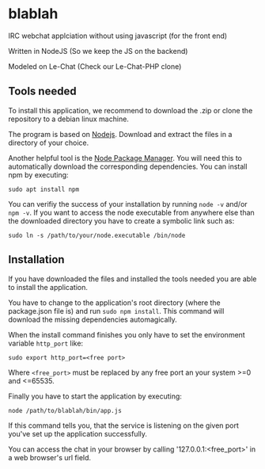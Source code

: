 # blablah
IRC webchat applciation without using javascript (for the front end)

Written in NodeJS (So we keep the JS on the backend)

Modeled on Le-Chat (Check our Le-Chat-PHP clone)

## Tools needed
To install this application, we recommend to download the .zip or clone the repository to a debian linux machine.

The program is based on [Nodejs](https://nodejs.org/en/download/). Download and extract the files in a directory of your choice.

Another helpful tool is the [Node Package Manager](https://www.npmjs.com/). You will need this to automatically download the corresponding dependencies. You can install npm by executing:

```
sudo apt install npm
```

You can verifiy the success of your installation by running `node -v` and/or `npm -v`. If you want to access the node executable from anywhere else than the downloaded directory you have to create a symbolic link such as:

```
sudo ln -s /path/to/your/node.executable /bin/node
```

## Installation

If you have downloaded the files and installed the tools needed you are able to install the application.

You have to change to the application's root directory (where the package.json file is) and run `sudo npm install`. This command will download the missing dependencies automagically.

When the install command finishes you only have to set the environment variable `http_port` like:

```
sudo export http_port=<free port>
```

Where `<free_port>` must be replaced by any free port an your system >=0 and <=65535.

Finally you have to start the application by executing:

```
node /path/to/blablah/bin/app.js
```

If this command tells you, that the service is listening on the given port you've set up the application successfully.

You can access the chat in your browser by calling '127.0.0.1:<free_port>' in a web browser's url field.

